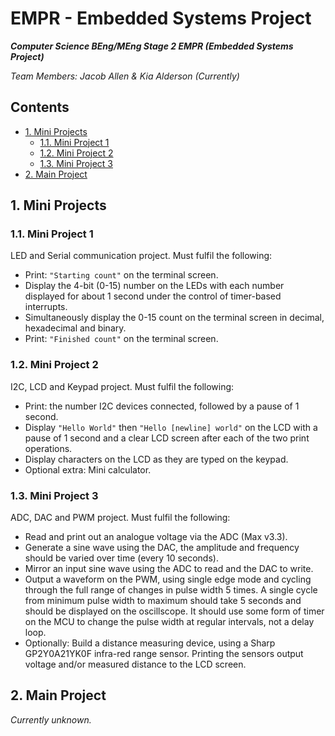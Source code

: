 # EMPR - Embedded Systems Project

***Computer Science BEng/MEng Stage 2 EMPR (Embedded Systems Project)***

*Team Members: Jacob Allen & Kia Alderson (Currently)*

## Contents

- [1. Mini Projects](#1-mini-projects)
  - [1.1. Mini Project 1](#11-mini-project-1)
  - [1.2. Mini Project 2](#12-mini-project-2)
  - [1.3. Mini Project 3](#13-mini-project-3)
- [2. Main Project](#2-main-project)

## 1. Mini Projects

### 1.1. Mini Project 1

LED and Serial communication project. Must fulfil the following:

 - Print:  `"Starting count"` on the terminal screen.
 - Display the 4-bit (0-15) number on the LEDs with each number displayed for about 1 second under the control of timer-based interrupts.
 - Simultaneously display the 0-15 count on the terminal screen in decimal, hexadecimal and binary.
 - Print:  `"Finished count"` on the terminal screen.

### 1.2. Mini Project 2

I2C, LCD and Keypad project. Must fulfil the following:

 - Print: the number I2C devices connected, followed by a pause of 1 second.
 - Display `"Hello World"` then `"Hello [newline] world"` on the LCD with a pause of 1 second and a clear LCD screen after each of the two print operations.
 - Display characters on the LCD as they are typed on the keypad.
 - Optional extra: Mini calculator.

### 1.3. Mini Project 3

ADC, DAC and PWM project. Must fulfil the following:

 - Read and print out an analogue voltage via the ADC (Max v3.3).
 - Generate a sine wave using the DAC, the amplitude and frequency should be varied over time (every 10 seconds).
 - Mirror an input sine wave using the ADC to read and the DAC to write.
 - Output a waveform on the PWM, using single edge mode and cycling through the full range of changes in pulse width 5 times. A single cycle from minimum pulse width to maximum should take 5 seconds and should be displayed on the oscillscope. It should use some form of timer on the MCU to change the pulse width at regular intervals, not a delay loop.
 - Optionally: Build a distance measuring device, using a Sharp GP2Y0A21YK0F infra-red range sensor. Printing the sensors output voltage and/or measured distance to the LCD screen.

## 2. Main Project

*Currently unknown.*
